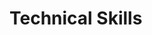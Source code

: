 <!---------------------------------------------------------------------------->
# Technical Skills

